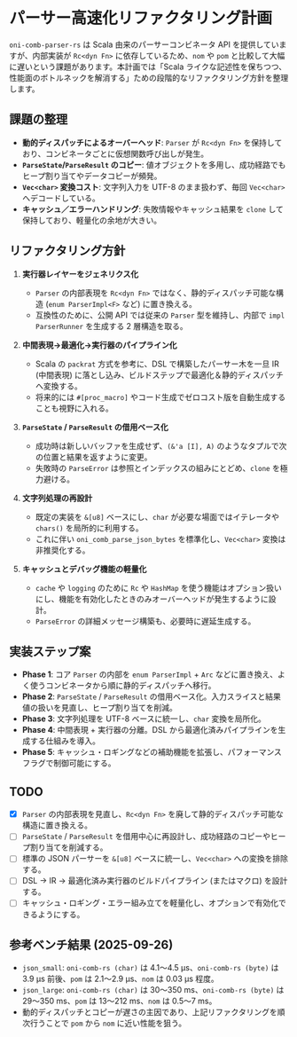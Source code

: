 # パーサー高速化リファクタリング計画

`oni-comb-parser-rs` は Scala 由来のパーサーコンビネータ API を提供していますが、内部実装が `Rc<dyn Fn>` に依存しているため、`nom` や `pom` と比較して大幅に遅いという課題があります。本計画では「Scala ライクな記述性を保ちつつ、性能面のボトルネックを解消する」ための段階的なリファクタリング方針を整理します。

## 課題の整理
- **動的ディスパッチによるオーバーヘッド**: `Parser` が `Rc<dyn Fn>` を保持しており、コンビネータごとに仮想関数呼び出しが発生。
- **`ParseState`/`ParseResult` のコピー**: 値オブジェクトを多用し、成功経路でもヒープ割り当てやデータコピーが頻発。
- **`Vec<char>` 変換コスト**: 文字列入力を UTF-8 のまま扱わず、毎回 `Vec<char>` へデコードしている。
- **キャッシュ／エラーハンドリング**: 失敗情報やキャッシュ結果を `clone` して保持しており、軽量化の余地が大きい。

## リファクタリング方針
1. **実行器レイヤーをジェネリクス化**
   - `Parser` の内部表現を `Rc<dyn Fn>` ではなく、静的ディスパッチ可能な構造 (`enum ParserImpl<F>` など) に置き換える。
   - 互換性のために、公開 API では従来の `Parser` 型を維持し、内部で `impl ParserRunner` を生成する 2 層構造を取る。

2. **中間表現→最適化→実行器のパイプライン化**
   - Scala の `packrat` 方式を参考に、DSL で構築したパーサー木を一旦 IR (中間表現) に落とし込み、ビルドステップで最適化＆静的ディスパッチへ変換する。
   - 将来的には `#[proc_macro]` やコード生成でゼロコスト版を自動生成することも視野に入れる。

3. **`ParseState` / `ParseResult` の借用ベース化**
   - 成功時は新しいバッファを生成せず、`(&'a [I], A)` のようなタプルで次の位置と結果を返すように変更。
   - 失敗時の `ParseError` は参照とインデックスの組みにとどめ、`clone` を極力避ける。

4. **文字列処理の再設計**
   - 既定の実装を `&[u8]` ベースにし、`char` が必要な場面ではイテレータや `chars()` を局所的に利用する。
   - これに伴い `oni_comb_parse_json_bytes` を標準化し、`Vec<char>` 変換は非推奨化する。

5. **キャッシュとデバッグ機能の軽量化**
   - `cache` や `logging` のために `Rc` や `HashMap` を使う機能はオプション扱いにし、機能を有効化したときのみオーバーヘッドが発生するように設計。
   - `ParseError` の詳細メッセージ構築も、必要時に遅延生成する。

## 実装ステップ案
- **Phase 1**: コア `Parser` の内部を `enum ParserImpl` + `Arc` などに置き換え、よく使うコンビネータから順に静的ディスパッチへ移行。
- **Phase 2**: `ParseState` / `ParseResult` の借用ベース化。入力スライスと結果値の扱いを見直し、ヒープ割り当てを削減。
- **Phase 3**: 文字列処理を UTF-8 ベースに統一し、`char` 変換を局所化。
- **Phase 4**: 中間表現 + 実行器の分離。DSL から最適化済みパイプラインを生成する仕組みを導入。
- **Phase 5**: キャッシュ・ロギングなどの補助機能を拡張し、パフォーマンスフラグで制御可能にする。

## TODO
- [x] `Parser` の内部表現を見直し、`Rc<dyn Fn>` を廃して静的ディスパッチ可能な構造に置き換える。
- [ ] `ParseState` / `ParseResult` を借用中心に再設計し、成功経路のコピーやヒープ割り当てを削減する。
- [ ] 標準の JSON パーサーを `&[u8]` ベースに統一し、`Vec<char>` への変換を排除する。
- [ ] DSL → IR → 最適化済み実行器のビルドパイプライン (またはマクロ) を設計する。
- [ ] キャッシュ・ロギング・エラー組み立てを軽量化し、オプションで有効化できるようにする。

## 参考ベンチ結果 (2025-09-26)
- `json_small`: `oni-comb-rs (char)` は 4.1〜4.5 µs、`oni-comb-rs (byte)` は 3.9 µs 前後、`pom` は 2.1〜2.9 µs、`nom` は 0.03 µs 程度。
- `json_large`: `oni-comb-rs (char)` は 30〜350 ms、`oni-comb-rs (byte)` は 29〜350 ms、`pom` は 13〜212 ms、`nom` は 0.5〜7 ms。
- 動的ディスパッチとコピーが遅さの主因であり、上記リファクタリングを順次行うことで `pom` から `nom` に近い性能を狙う。
